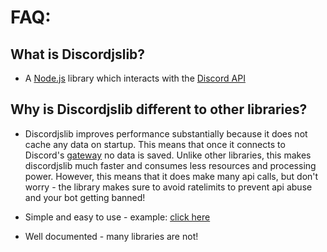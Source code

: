 # FAQ:

## What is Discordjslib?

- A [Node.js](https://nodejs.org/en/) library which interacts with the [Discord API](https://discord.com/developers/docs/intro)

## Why is Discordjslib different to other libraries?
- Discordjslib improves performance substantially because it does not cache any data on startup. This means that once it connects to Discord's [gateway](https://discord.com/developers/docs/topics/gateway) no data is saved. Unlike other libraries, this makes discordjslib much faster and consumes less resources and processing power. However, this means that it does make many api calls, but don't worry - the library makes sure to avoid ratelimits to prevent api abuse and your bot getting banned!

- Simple and easy to use - example: [click here](https://github.com/discordjslib/discordjslib#discordjslib)

- Well documented - many libraries are not!